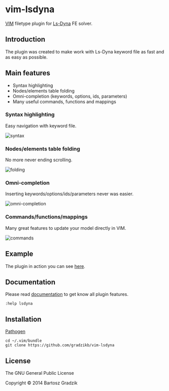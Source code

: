 # vim-lsdyna
[VIM](http://www.vim.org/) filetype plugin for [Ls-Dyna](http://www.lstc.com) FE solver.

## Introduction

The plugin was created to make work with Ls-Dyna keyword file as fast and as easy as possible.

## Main features
- Syntax highlighting
- Nodes/elements table folding
- Omni-completion (keywords, options, ids, parameters)
- Many useful commands, functions and mappings

### Syntax highlighting
Easy navigation with keyword file.

![syntax](https://raw.github.com/wiki/gradzikb/vim-lsdyna/gifs/syntax.gif)

### Nodes/elements table folding
No more never ending scrolling.

![folding](https://raw.github.com/wiki/gradzikb/vim-lsdyna/gifs/folding.gif)

### Omni-completion
Inserting keywords/options/ids/parameters never was easier.

![omni-completion](https://raw.github.com/wiki/gradzikb/vim-lsdyna/gifs/omni-completion.gif)

### Commands/functions/mappings
Many great features to update your model directly in VIM.

![commands](https://raw.github.com/wiki/gradzikb/vim-lsdyna/gifs/commands.gif)

## Example

The plugin in action you can see [here](https://www.youtube.com/watch?v=MY9qV8jrkDk&spfreload=10).

## Documentation

Please read [documentation](https://github.com/gradzikb/vim-lsdyna/blob/master/doc/lsdyna.txt) to get know all plugin features.

`:help lsdyna`

## Installation

[Pathogen](https://github.com/tpope/vim-pathogen)

```
cd ~/.vim/bundle
git clone https://github.com/gradzikb/vim-lsdyna
```

## License

The GNU General Public License

Copyright &copy; 2014 Bartosz Gradzik
